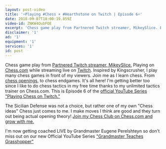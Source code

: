 ```yaml
---
layout: post-video
title: '⚡️Playing #Chess + #Hearthstone on Twitch | Episode 6⚡️'
date: 2018-09-07T18:00:19.859Z
video-id: ZNKW4OubFOE
excerpt: 'Chess game play from Partnered Twitch streamer, MikeySlice. Episode 6'
disclaimer: '1'
ad: '1'
equipment: '1'
services: '1'
id: post
---
```

Chess game play from [Partnered Twitch streamer, MikeySlice.](http://www.twitch.tv/mikeyslice) Playing on [Chess.com](http://www.chess.com/?ref_id=33583865) while streaming live on [Twitch](http://www.twitch.tv/). Inspired by Kingscrusher, I play many chess games in front of my viewers. Join me as I learn chess. From [chess openings,](https://chessopeningsexplained.com/membership-account/membership-levels/?pa=0D60A35DDB) to chess endgames. It's all here! I'm getting better too since I like to do chess tactics in my free time thanks to my unlimited tactics trainer on Chess.com. This is Episode 6 of the [official YouTube Series "Playing Chess on Twitch."
](https://www.youtube.com/playlist?list=PL7lVTzYgfl7GxeecS_H0Pfxp3lxHQL5E4)

The Sicilian Defense was not a choice, but rather one of my own "Chess ideas" Chess just comes to me. I make moves I think are good and they turn out being actual opening theory! [Join my Chess Club on Chess.com and grow with me.](https://www.chess.com/membership?ref_id=33583865)

I'm now getting coached LIVE by Grandmaster Eugene Perelshteyn so don't miss out on our new Official YouTube Series ["Grandmaster Teaches Grasshopper"](https://www.youtube.com/playlist?list=PL7lVTzYgfl7Hibd8rZ-jER9K70wmZzr_Z)
